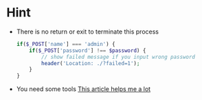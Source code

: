 # Hint
- There is no return or exit to terminate this process
    ```php
    if($_POST['name'] === 'admin') {
        if($_POST['password'] !== $password) {
            // show failed message if you input wrong password
            header('Location: ./?failed=1');
        }
    }
    ```
- You need some tools
    [This article helps me a lot](http://puremonkey2010.blogspot.com/2016/10/wireshark-decrypting-tls-browser.html)



